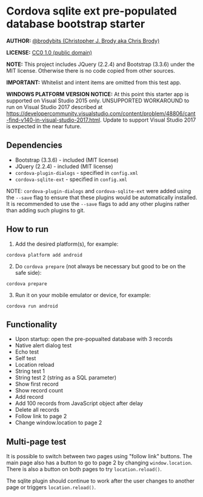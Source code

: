 # Cordova sqlite ext pre-populated database bootstrap starter

**AUTHOR:** [@brodybits (Christopher J. Brody aka Chris Brody)](https://github.com/brodybits)

**LICENSE:** [CC0 1.0 (public domain)](https://creativecommons.org/publicdomain/zero/1.0/)

**NOTE:** This project includes JQuery (2.2.4) and Bootstrap (3.3.6) under the MIT license. Otherwise there is no code copied from other sources.

**IMPORTANT:** Whitelist and intent items are omitted from this test app.

**WINDOWS PLATFORM VERSION NOTICE:** At this point this starter app is supported on Visual Studio 2015 only. UNSUPPORTED WORKAROUND to run on Visual Studio 2017 described at <https://developercommunity.visualstudio.com/content/problem/48806/cant-find-v140-in-visual-studio-2017.html>. Update to support Visual Studio 2017 is expected in the near future.

## Dependencies

- Bootstrap (3.3.6) - included (MIT license)
- JQuery (2.2.4) - included (MIT license)
- `cordova-plugin-dialogs` - specified in `config.xml`
- `cordova-sqlite-ext` - specified in `config.xml`

NOTE: `cordova-plugin-dialogs` and `cordova-sqlite-ext` were added using the `--save` flag to ensure that these plugins would be automatically installed. It is recommended to use the `--save` flags to add any other plugins rather than adding such plugins to git.

## How to run

1. Add the desired platform(s), for example:

```shell
cordova platform add android
```

2. Do `cordova prepare` (not always be necessary but good to be on the safe side):

```shell
cordova prepare
```

3. Run it on your mobile emulator or device, for example:

```shell
cordova run android
```

## Functionality

- Upon startup: open the pre-popualted database with 3 records
- Native alert dialog test
- Echo test
- Self test
- Location reload
- String test 1
- String test 2 (string as a SQL parameter)
- Show first record
- Show record count
- Add record
- Add 100 records from JavaScript object after delay
- Delete all records
- Follow link to page 2
- Change window.location to page 2

## Multi-page test

It is possible to switch between two pages using "follow link" buttons. The main page also has a button to go to page 2 by changing `window.location`. There is also a button on both pages to try `location.reload()`.

The sqlite plugin should continue to work after the user changes to another page or triggers `location.reload()`.
